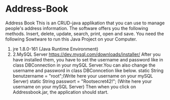 # Address-Book
Address Book
This is an CRUD-java applikation that you can use to manage people's address information. The software offers you the following methods. Insert, delete, update, search, print, open and save. You need the following Sowtware to run this Java Project on your Computer.
1.	jre 1.8.0-161 (Java Runtime Environment) 
2.	2.MySQL Server https://dev.mysql.com/downloads/installer/
After you have installed them, you have to set the username and password like in class DBConnection in your mySQL Server.You can also change the username and password in class DBConncetion like below. static String benutzername = "root";(Write here your username on your mySQL Server) static String passwort = "Rootsecret42!"; (Write here your username on your mySQL Server) Then when you click on Addressbook.jar, the application should start.

